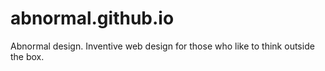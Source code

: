 # abnormal.github.io
Abnormal design. Inventive web design for those who like to think outside the box.
